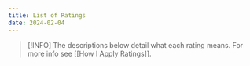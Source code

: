 ```yaml
---
title: List of Ratings
date: 2024-02-04
---
```

> [!INFO] The descriptions below detail what each rating means. 
> For more info see [[How I Apply Ratings]].